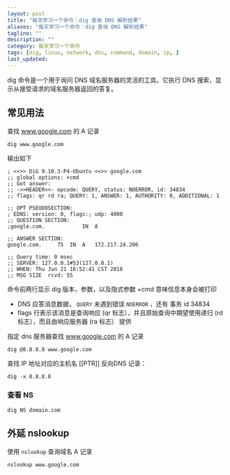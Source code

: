 ```yaml
---
layout: post
title: "每天学习一个命令：dig 查询 DNS 解析结果"
aliases: "每天学习一个命令：dig 查询 DNS 解析结果"
tagline: ""
description: ""
category: 每天学习一个命令
tags: [dig, linux, network, dns, command, domain, ip, ]
last_updated:
---
```


dig 命令是一个用于询问 DNS 域名服务器的灵活的工具。它执行 DNS 搜索，显示从接受请求的域名服务器返回的答复。

## 常见用法

查找 www.google.com 的 A 记录

    dig www.google.com

输出如下

    ; <<>> DiG 9.10.3-P4-Ubuntu <<>> google.com
    ;; global options: +cmd
    ;; Got answer:
    ;; ->>HEADER<<- opcode: QUERY, status: NOERROR, id: 34834
    ;; flags: qr rd ra; QUERY: 1, ANSWER: 1, AUTHORITY: 0, ADDITIONAL: 1

    ;; OPT PSEUDOSECTION:
    ; EDNS: version: 0, flags:; udp: 4000
    ;; QUESTION SECTION:
    ;google.com.			IN	A

    ;; ANSWER SECTION:
    google.com.		75	IN	A	172.217.24.206

    ;; Query time: 0 msec
    ;; SERVER: 127.0.0.1#53(127.0.0.1)
    ;; WHEN: Thu Jun 21 16:52:41 CST 2018
    ;; MSG SIZE  rcvd: 55

命令前两行显示 dig 版本，参数，以及隐式参数 +cmd 意味信息本身会被打印

- DNS 应答消息数据， `QUERY` 未遇到错误 `NOERROR` ，还有 事务 id 34834
- flags 行表示该消息是查询响应 (qr 标志），并且原始查询中期望使用递归 (rd 标志），而且由响应服务器 (ra 标志） 提供

指定 dns 服务器查找 www.google.com 的 A 记录

    dig @8.8.8.8 www.google.com

查找 IP 地址对应的主机名 [[PTR]] 反向DNS 记录：

    dig -x 8.8.8.8

### 查看 NS 

```
dig NS domain.com
```

## 外延 nslookup


使用 `nslookup` 查询域名 A 记录

    nslookup www.google.com
